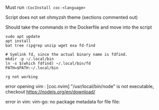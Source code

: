 Must run `:CocInstall coc-<language>`

Script does not set ohmyzsh theme (sections commented out)

Should take the commands in the Dockerfile and move into the script

```
sudo apt update
apt install 
bat tree ripgrep unzip wget exa fd-find
```

```
# Symlink fd, since the actual binary name is fdfind.
mkdir -p ~/.local/bin
ln -s $(which fdfind) ~/.local/bin/fd
PATH=$PATH:~/.local/bin
```

```
rg not working
```

error opening vim :
[coc.nvim] "/usr/local/bin/node" is not executable, checkout https://nodejs.org/en/download/

error in vim:
vim-go: no package metadata for file file:


